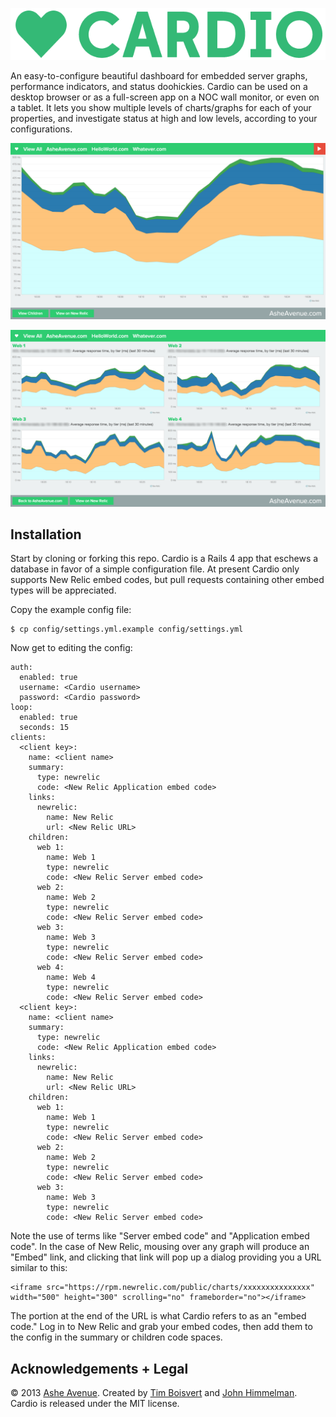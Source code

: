 ![Cardio](/public/img/logo.png)

An easy-to-configure beautiful dashboard for embedded server graphs, performance indicators, and status doohickies. Cardio can be used on a desktop browser or as a full-screen app on a NOC wall monitor, or even on a tablet. It lets you show multiple levels of charts/graphs for each of your properties, and investigate status at high and low levels, according to your configurations.

![Client](/public/img/Client.png)

![Children](/public/img/Children.png)

Installation
--
Start by cloning or forking this repo. Cardio is a Rails 4 app that eschews a database in favor of a simple configuration file. At present Cardio only supports New Relic embed codes, but pull requests containing other embed types will be appreciated.

Copy the example config file:

    $ cp config/settings.yml.example config/settings.yml

Now get to editing the config:  

    auth:
      enabled: true
      username: <Cardio username>
      password: <Cardio password>
    loop:
      enabled: true
      seconds: 15
    clients:
      <client key>:
        name: <client name>
        summary: 
          type: newrelic
          code: <New Relic Application embed code>
        links:
          newrelic:
            name: New Relic
            url: <New Relic URL>
        children:
          web 1:
            name: Web 1
            type: newrelic
            code: <New Relic Server embed code>
          web 2:
            name: Web 2 
            type: newrelic
            code: <New Relic Server embed code>
          web 3:
            name: Web 3
            type: newrelic
            code: <New Relic Server embed code>
          web 4:
            name: Web 4
            type: newrelic
            code: <New Relic Server embed code>
      <client key>:
        name: <client name>
        summary: 
          type: newrelic
          code: <New Relic Application embed code>
        links:
          newrelic:
            name: New Relic
            url: <New Relic URL>
        children:
          web 1:
            name: Web 1
            type: newrelic
            code: <New Relic Server embed code>
          web 2:
            name: Web 2 
            type: newrelic
            code: <New Relic Server embed code>
          web 3:
            name: Web 3
            type: newrelic
            code: <New Relic Server embed code>

Note the use of terms like "Server embed code" and "Application embed code". In the case of New Relic, mousing over any graph will produce an "Embed" link, and clicking that link will pop up a dialog providing you a URL similar to this:

    <iframe src="https://rpm.newrelic.com/public/charts/xxxxxxxxxxxxxxx" width="500" height="300" scrolling="no" frameborder="no"></iframe>

The portion at the end of the URL is what Cardio refers to as an "embed code." Log in to New Relic and grab your embed codes, then add them to the config in the summary or children code spaces.

Acknowledgements + Legal
--
© 2013 <a href="http://www.asheavenue.com">Ashe Avenue</a>. Created by <a href="http://twitter.com/timboisvert">Tim Boisvert</a> and <a href="http://twitter.com/john2496">John Himmelman</a>.
<br />
Cardio is released under the MIT license.